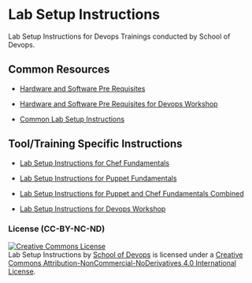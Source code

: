 # Lab Setup Instructions
Lab Setup Instructions for Devops Trainings conducted by School of Devops.

## Common Resources

* [Hardware and Software Pre Requisites](https://github.com/schoolofdevops/lab-setup/blob/master/common/hardware_software_requirements.md)

* [Hardware and Software Pre Requisites for Devops Workshop](https://github.com/schoolofdevops/lab-setup/blob/master/common/hardware_software_requirements_devops.md)


* [Common Lab Setup Instructions](https://github.com/schoolofdevops/lab-setup/blob/master/common/common-lab-setup-instructions.md)

## Tool/Training  Specific Instructions

* [Lab Setup Instructions for Chef Fundamentals](https://github.com/schoolofdevops/lab-setup/blob/master/chef/labsetup/chef-lab-setup-instructions.md)

* [Lab Setup Instructions for Puppet Fundamentals](https://github.com/schoolofdevops/lab-setup/blob/master/puppet/labsetup/puppet-lab-setup-instructions.md)

* [Lab Setup Instructions for Puppet and  Chef Fundamentals Combined](https://github.com/schoolofdevops/lab-setup/blob/master/puppet-chef/puppet-chef-lab-setup-instructions.md)

* [Lab Setup Instructions for Devops Workshop](https://github.com/schoolofdevops/lab-setup/blob/master/devops/labsetup/devops-workshop-lab-setup-instructions.md)




### License (CC-BY-NC-ND)

<a rel="license" href="http://creativecommons.org/licenses/by-nc-nd/4.0/"><img alt="Creative Commons License" style="border-width:0" src="https://i.creativecommons.org/l/by-nc-nd/4.0/88x31.png" /></a><br /><span xmlns:dct="http://purl.org/dc/terms/" property="dct:title">Lab Setup Instructions </span> by <a xmlns:cc="http://creativecommons.org/ns#" href="www.schoolofdevops.com" property="cc:attributionName" rel="cc:attributionURL">School of Devops</a> is licensed under a <a rel="license" href="http://creativecommons.org/licenses/by-nc-nd/4.0/">Creative Commons Attribution-NonCommercial-NoDerivatives 4.0 International License</a>.
